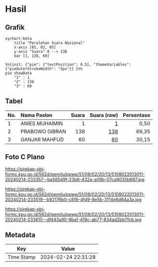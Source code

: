 # Hasil

## Grafik

```mermaid
xychart-beta
    title "Perolehan Suara Nasional"
    x-axis [01, 02, 03]
    y-axis "Suara" 0 --> 138
    bar [1, 138, 60]
```

```mermaid
%%{init: {"pie": {"textPosition": 0.5}, "themeVariables": {"pieOuterStrokeWidth": "5px"}} }%%
pie showData
    "1" : 1
    "2" : 138
    "3" : 60
```

## Tabel

| No. | Nama Paslon    | Suara | Suara (raw) | Persentase |
|:--- |:-------------- | -----:| -----------:| ----------:|
| 1   | ANIES MUHAIMIN | 1     | [1][p-1]    | 0,50       |
| 2   | PRABOWO GIBRAN | 138   | [138][p-2]  | 69,35      |
| 3   | GANJAR MAHFUD  | 60    | [60][p-3]   | 30,15      |


[p-1]: https://github.com/gigit-pemilu/pemilu-2024/blob/main/pilpres/hitung-suara/sub/51-bali/sub/08-buleleng/sub/02-seririt/sub/2013-bubunan/sub/011-tps/sub/paslon-1.txt
[p-2]: https://github.com/gigit-pemilu/pemilu-2024/blob/main/pilpres/hitung-suara/sub/51-bali/sub/08-buleleng/sub/02-seririt/sub/2013-bubunan/sub/011-tps/sub/paslon-2.txt
[p-3]: https://github.com/gigit-pemilu/pemilu-2024/blob/main/pilpres/hitung-suara/sub/51-bali/sub/08-buleleng/sub/02-seririt/sub/2013-bubunan/sub/011-tps/sub/paslon-3.txt

## Foto C Plano

https://sirekap-obj-formc.kpu.go.id/562d/pemilu/ppwp/51/08/02/20/13/5108022013011-20240214-233357--ba58549f-23b6-432a-a09b-07ca9035b697.jpg

https://sirekap-obj-formc.kpu.go.id/562d/pemilu/ppwp/51/08/02/20/13/5108022013011-20240214-233519--b92176b0-c816-4fd9-8e5b-3114e6d84a3a.jpg

https://sirekap-obj-formc.kpu.go.id/562d/pemilu/ppwp/51/08/02/20/13/5108022013011-20240214-233615--df443a90-9ba1-419c-ab77-834ad2bb7fcb.jpg


## Metadata

| Key        | Value               |
| ---------- | ------------------- |
| Time Stamp | 2024-02-24 22:31:28 |



